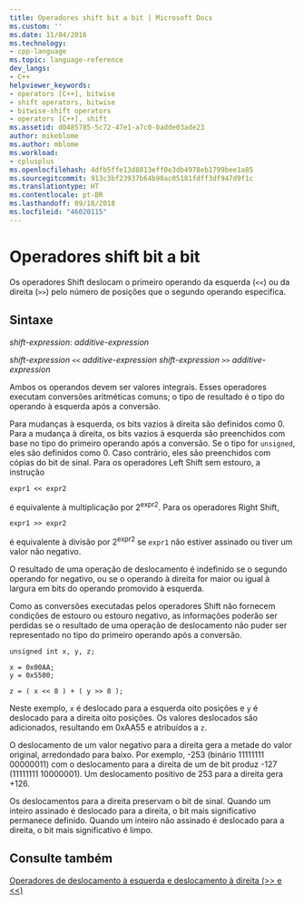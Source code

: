 ```yaml
---
title: Operadores shift bit a bit | Microsoft Docs
ms.custom: ''
ms.date: 11/04/2016
ms.technology:
- cpp-language
ms.topic: language-reference
dev_langs:
- C++
helpviewer_keywords:
- operators [C++], bitwise
- shift operators, bitwise
- bitwise-shift operators
- operators [C++], shift
ms.assetid: d0485785-5c72-47e1-a7c0-0adde03ade23
author: mikeblome
ms.author: mblome
ms.workload:
- cplusplus
ms.openlocfilehash: 4dfb5ffe13d8813eff0e3db4978eb1799bee1a85
ms.sourcegitcommit: 913c3bf23937b64b90ac05181fdff3df947d9f1c
ms.translationtype: HT
ms.contentlocale: pt-BR
ms.lasthandoff: 09/18/2018
ms.locfileid: "46020115"
---
```

# <a name="bitwise-shift-operators"></a>Operadores shift bit a bit

Os operadores Shift deslocam o primeiro operando da esquerda (`<<`) ou da direita (`>>`) pelo número de posições que o segundo operando especifica.

## <a name="syntax"></a>Sintaxe

*shift-expression*: *additive-expression*

*shift-expression*  `<<`  *additive-expression shift-expression*  `>>`  *additive-expression*

Ambos os operandos devem ser valores integrais. Esses operadores executam conversões aritméticas comuns; o tipo de resultado é o tipo do operando à esquerda após a conversão.

Para mudanças à esquerda, os bits vazios à direita são definidos como 0. Para a mudança à direita, os bits vazios à esquerda são preenchidos com base no tipo do primeiro operando após a conversão. Se o tipo for `unsigned`, eles são definidos como 0. Caso contrário, eles são preenchidos com cópias do bit de sinal. Para os operadores Left Shift sem estouro, a instrução

```
expr1 << expr2
```

é equivalente à multiplicação por 2<sup>expr2</sup>. Para os operadores Right Shift,

```
expr1 >> expr2
```

é equivalente à divisão por 2<sup>expr2</sup> se `expr1` não estiver assinado ou tiver um valor não negativo.

O resultado de uma operação de deslocamento é indefinido se o segundo operando for negativo, ou se o operando à direita for maior ou igual à largura em bits do operando promovido à esquerda.

Como as conversões executadas pelos operadores Shift não fornecem condições de estouro ou estouro negativo, as informações poderão ser perdidas se o resultado de uma operação de deslocamento não puder ser representado no tipo do primeiro operando após a conversão.

```
unsigned int x, y, z;

x = 0x00AA;
y = 0x5500;

z = ( x << 8 ) + ( y >> 8 );
```

Neste exemplo, `x` é deslocado para a esquerda oito posições e `y` é deslocado para a direita oito posições. Os valores deslocados são adicionados, resultando em 0xAA55 e atribuídos a `z`.

O deslocamento de um valor negativo para a direita gera a metade do valor original, arredondado para baixo. Por exemplo, -253 (binário 11111111 00000011) com o deslocamento para a direita de um de bit produz -127 (11111111 10000001). Um deslocamento positivo de 253 para a direita gera +126.

Os deslocamentos para a direita preservam o bit de sinal. Quando um inteiro assinado é deslocado para a direita, o bit mais significativo permanece definido. Quando um inteiro não assinado é deslocado para a direita, o bit mais significativo é limpo.

## <a name="see-also"></a>Consulte também

[Operadores de deslocamento à esquerda e deslocamento à direita (>> e <<)](../cpp/left-shift-and-right-shift-operators-input-and-output.md)